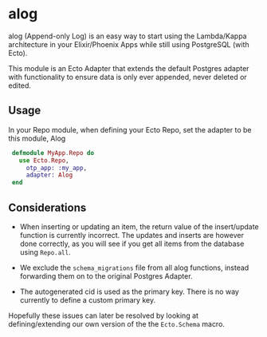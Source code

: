 # alog
alog (Append-only Log) is an easy way to start using the Lambda/Kappa architecture in your Elixir/Phoenix Apps while still using PostgreSQL (with Ecto).

This module is an Ecto Adapter that extends the default Postgres adapter with functionality to ensure data is only ever appended, never deleted or edited.

## Usage

 In your Repo module, when defining your Ecto Repo, set the adapter to be this module, Alog

 ``` elixir
  defmodule MyApp.Repo do
    use Ecto.Repo,
      otp_app: :my_app,
      adapter: Alog
  end
 ```

## Considerations

- When inserting or updating an item, the return value of the insert/update function is currently incorrect. The updates and inserts are however done correctly, as you will see if you get all items from the database using `Repo.all`.

- We exclude the `schema_migrations` file from all alog functions, instead forwarding them on to the original Postgres Adapter.

- The autogenerated cid is used as the primary key. There is no way currently to define a custom primary key.

Hopefully these issues can later be resolved by looking at defining/extending our own version of the the `Ecto.Schema` macro.